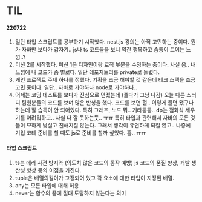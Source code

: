 # TIL

#### 220722

1. 일단 타입 스크립트를 공부하기 시작했다. nest.js 강의는 아직 고민하는 중이다. 뭔가 자바만 보다가 갑자기.. js나 ts 코드들을 보니 약간 행복하고 숨통이 트이는 느낌..?
2. 미션 2를 시작했다. 미션 1은 디자인이랑 로직 부분을 수정하는 중이다. 사실 음.. 내 느낌에 내 코드가 좀 별로다. 일단 레포지토리를 private로 돌렸다.
3. 개인 프로젝트 주제 하나를 정했다. 기획을 조금 해야할 것 같은데 테크 스택을 조금 고민 중이다. 일단.. 자바로 가야하나 node로 가야하나..
4. 어제는 코딩 테스트를 보다가 진심으로 던졌는데 (풀다가 그냥 나감) 오늘 다른 스터디 팀원분들의 코드를 보며 많은 반성을 했다. 코드를 보면 헐.. 이렇게 풀면 됐구나 하는데 잘 습득이 안 되어있다. 특히 그래프, 노드 뭐.. 기타등등.. dp는 점화식 세우기를 어려워하고.. 사실 다 잘 못하는듯.. ㅠㅠ 특히 타입과 관련해서 자바의 모든 것들이 묘하게 낯설고 친해지질 않는다. 그래서 생각이 유연하게 되질 않고.. 나중에 기업 코테 준비를 할 때도 js로 준비를 할까 싶었다. 흠.. ㅠㅠ 

#### 타입 스크립트

1. ts는 에러 사전 방지와 (의도치 않은 코드의 동작 예방)  js 코드의 품질 향상, 개발 생산성 향상 등의 이점을 가진다.
2. tuple은 배열의길이가 고정되어 있고 각 요소에 대한 타입이 지정된 배열.
3. any는 모든 타입에 대해 허용
4. never는 함수의 끝에 절대 도달하지 않는다는 의미
